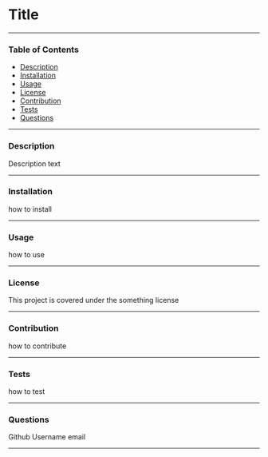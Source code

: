 # Title
***

### Table of Contents
* [Description](###Description)
* [Installation](###Installation)
* [Usage](###Usage)
* [License](###License)
* [Contribution](###Contribution)
* [Tests](###Tests)
* [Questions](###Questions)
---

### Description
Description text

---

### Installation
how to install

---

### Usage
how to use

---

### License
This project is covered under the something license

---

### Contribution
how to contribute

---

### Tests
how to test

---

### Questions
Github Username
email

---

